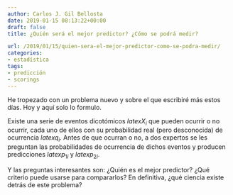 ```yaml
---
author: Carlos J. Gil Bellosta
date: 2019-01-15 08:13:22+00:00
draft: false
title: ¿Quién será el mejor predictor? ¿Cómo se podrá medir?

url: /2019/01/15/quien-sera-el-mejor-predictor-como-se-podra-medir/
categories:
- estadística
tags:
- predicción
- scorings
---
```





He tropezado con un problema nuevo y sobre el que escribiré más estos días. Hoy y aquí solo lo formulo.







Existe una serie de eventos dicotómicos $latex X_i$ que pueden ocurrir o no ocurrir, cada uno de ellos con su probabilidad real (pero desconocida) de ocurrencia $latex q_i$. Antes de que ocurran o no, a dos expertos se les preguntan las probabilidades de ocurrencia de dichos eventos y producen predicciones $latex p_{1i}$ y $latex p_{2i}$.







Y las preguntas interesantes son: ¿Quién es el mejor predictor? ¿Qué criterio puede usarse para compararlos? En definitiva, ¿qué ciencia existe detrás de este problema?



